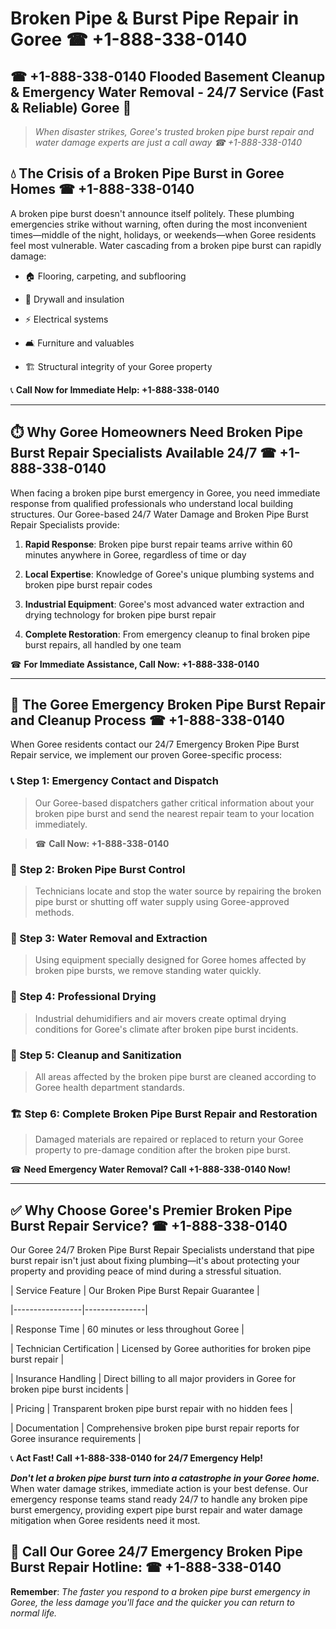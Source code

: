 # Broken Pipe & Burst Pipe Repair in Goree ☎ +1-888-338-0140  
## ☎ +1-888-338-0140 Flooded Basement Cleanup & Emergency Water Removal - 24/7 Service (Fast & Reliable) Goree 🚨  

> *When disaster strikes, Goree's trusted broken pipe burst repair and water damage experts are just a call away ☎ +1-888-338-0140*  

## 💧 The Crisis of a Broken Pipe Burst in Goree Homes ☎ +1-888-338-0140  

A broken pipe burst doesn't announce itself politely. These plumbing emergencies strike without warning, often during the most inconvenient times—middle of the night, holidays, or weekends—when Goree residents feel most vulnerable. Water cascading from a broken pipe burst can rapidly damage:  

* 🏠 Flooring, carpeting, and subflooring  
* 🧱 Drywall and insulation  
* ⚡ Electrical systems  
* 🛋️ Furniture and valuables  
* 🏗️ Structural integrity of your Goree property  

📞 **Call Now for Immediate Help: +1-888-338-0140**  

---  

## ⏱️ Why Goree Homeowners Need Broken Pipe Burst Repair Specialists Available 24/7 ☎ +1-888-338-0140  

When facing a broken pipe burst emergency in Goree, you need immediate response from qualified professionals who understand local building structures. Our Goree-based 24/7 Water Damage and Broken Pipe Burst Repair Specialists provide:  

1. **Rapid Response**: Broken pipe burst repair teams arrive within 60 minutes anywhere in Goree, regardless of time or day  
2. **Local Expertise**: Knowledge of Goree's unique plumbing systems and broken pipe burst repair codes  
3. **Industrial Equipment**: Goree's most advanced water extraction and drying technology for broken pipe burst repair  
4. **Complete Restoration**: From emergency cleanup to final broken pipe burst repairs, all handled by one team  

☎ **For Immediate Assistance, Call Now: +1-888-338-0140**  

---  

## 🔧 The Goree Emergency Broken Pipe Burst Repair and Cleanup Process ☎ +1-888-338-0140  

When Goree residents contact our 24/7 Emergency Broken Pipe Burst Repair service, we implement our proven Goree-specific process:  

### 📞 Step 1: Emergency Contact and Dispatch  
> Our Goree-based dispatchers gather critical information about your broken pipe burst and send the nearest repair team to your location immediately.  
> ☎ **Call Now: +1-888-338-0140**  

### 🚿 Step 2: Broken Pipe Burst Control  
> Technicians locate and stop the water source by repairing the broken pipe burst or shutting off water supply using Goree-approved methods.  

### 🌊 Step 3: Water Removal and Extraction  
> Using equipment specially designed for Goree homes affected by broken pipe bursts, we remove standing water quickly.  

### 💨 Step 4: Professional Drying  
> Industrial dehumidifiers and air movers create optimal drying conditions for Goree's climate after broken pipe burst incidents.  

### 🧼 Step 5: Cleanup and Sanitization  
> All areas affected by the broken pipe burst are cleaned according to Goree health department standards.  

### 🏗️ Step 6: Complete Broken Pipe Burst Repair and Restoration  
> Damaged materials are repaired or replaced to return your Goree property to pre-damage condition after the broken pipe burst.  

☎ **Need Emergency Water Removal? Call +1-888-338-0140 Now!**  

---  

## ✅ Why Choose Goree's Premier Broken Pipe Burst Repair Service? ☎ +1-888-338-0140  

Our Goree 24/7 Broken Pipe Burst Repair Specialists understand that pipe burst repair isn't just about fixing plumbing—it's about protecting your property and providing peace of mind during a stressful situation.  

| Service Feature | Our Broken Pipe Burst Repair Guarantee |  
|-----------------|---------------|  
| Response Time | 60 minutes or less throughout Goree |  
| Technician Certification | Licensed by Goree authorities for broken pipe burst repair |  
| Insurance Handling | Direct billing to all major providers in Goree for broken pipe burst incidents |  
| Pricing | Transparent broken pipe burst repair with no hidden fees |  
| Documentation | Comprehensive broken pipe burst repair reports for Goree insurance requirements |  

📞 **Act Fast! Call +1-888-338-0140 for 24/7 Emergency Help!**  

***Don't let a broken pipe burst turn into a catastrophe in your Goree home.*** When water damage strikes, immediate action is your best defense. Our emergency response teams stand ready 24/7 to handle any broken pipe burst emergency, providing expert pipe burst repair and water damage mitigation when Goree residents need it most.  

## 📱 Call Our Goree 24/7 Emergency Broken Pipe Burst Repair Hotline: ☎ +1-888-338-0140  

**Remember**: *The faster you respond to a broken pipe burst emergency in Goree, the less damage you'll face and the quicker you can return to normal life.*